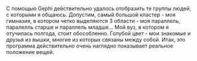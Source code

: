 С помощью Gephi действительно удалось отобразить те группы людей, с которыми я общаюсь. Допустим, самый большой кластер - моя гимназия, в котором четко выделяются 3 области - моя параллель, паралелль старше и параллель младше... Мой вуз, в котором я отучилась полгода, стоит обособленно. Голубой цвет - мои знакомые и друзья из вышки, многие из которых связаны между собой. Итак, это программа действительно очень наглядно показывает реальное положение вещей.
